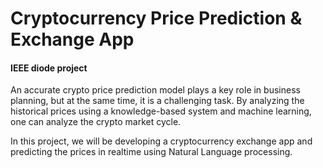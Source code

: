 # Cryptocurrency Price Prediction & Exchange App
#### IEEE diode project


An accurate crypto price prediction model plays a key role in business planning, but at the same time, it is a challenging task. By analyzing the historical prices using a knowledge-based system and machine learning, one can analyze the crypto market cycle.

In this project, we will be developing a cryptocurrency exchange app and predicting the prices in realtime using Natural Language processing.